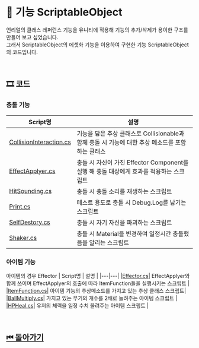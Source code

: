 # 🔎 기능 ScriptableObject

언리얼의 클래스 레퍼런스 기능을 유니티에 적용해 기능의 추가/삭제가 용이한 구조를 만들어 보고 싶었습니다.<br>
그래서 ScriptableObject의 에셋화 기능을 이용하여 구현한 기능 ScriptableObject의 코드입니다.


<!--![이미지]()-->

<br>

## 🎞 코드 

### 충돌 기능
| Script명 | 설명 |
|---|---|
|[CollisionInteraction.cs](./Collision/CollisionInteraction.cs)| 기능을 담은 추상 클래스로 Collisionable과 함께 충돌 시 기능에 대한 추상 메소드를 포함하는 클래스 |
|[EffectApplyer.cs](./Collision/EffectApplyer.cs)| 충돌 시 자신이 가진 Effector Component를 실행 해 충돌 대상에게 효과를 적용하는 스크립트 |
|[HitSounding.cs](./Collision/HitSounding.cs)| 충돌 시 충돌 소리를 재생하는 스크립트 |
|[Print.cs](./Collision/Print.cs)| 테스트 용도로 충돌 시 Debug.Log를 남기는 스크립트|
|[SelfDestory.cs](./Collision/SelfDestroy.cs)| 충돌 시 자기 자신을 파괴하는 스크립트 |
|[Shaker.cs](./Collision/Shaker.cs)| 충돌 시 Material을 변경하여 일정시간 충돌했음을 알리는 스크립트 |



### 아이템 기능
아이템의 경우 Effector
| Script명 | 설명 |
|---|---|
|[Effector.cs](./Item/Effector.cs)| EffectApplyer와 함께 쓰이며 EffectApplyer의 호출에 따라 ItemFunction들을 실행시키는 스크립트 |
|[ItemFunction.cs](./Item/ItemFunction.cs)| 아이템 기능의 추상메소드를 가지고 있는 추상 클래스 스크립트|
|[BallMultiply.cs](./Item/BallMultiply.cs)| 가지고 있는 무기의 개수를 2배로 늘려주는 아이템 스크립트 |
|[HPHeal.cs](./Item/HPHeal.cs)| 유저의 체력을 일정 수치 올려주는 아이템 스크립트 |

<br>

## [⏮ 돌아가기](../../)
